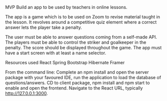 MVP
Build an app to be used by teachers in online lessons. 

The app is a game which is to be used on Zoom to revise material taught in the lesson. 
It revolves around a competitive quiz element where a correct answer lets the player take a penalty. 

The user must be able to answer questions coming from a self-made API.
The players must be able to control the striker and goalkeeper in the penalty.
The score should be displayed throughout the game.
The app must have a start screen with at least a name selector.

Resources used
React
Spring
Bootstrap
Hibernate
Framer

From the command line:
Complete an npm install and open the server package with your favoured IDE, run the application to load the database of questions/answers. 
CD to client package, npm install and npm start to enable and open the frontend.
Navigate to the React URL, typically http://127.0.0.1:3000.